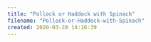 ```yaml
---
title: "Pollock or Haddock with Spinach"
filename: "Pollock-or-Haddock-with-Spinach"
created: 2020-03-28 14:16:39
---
```


